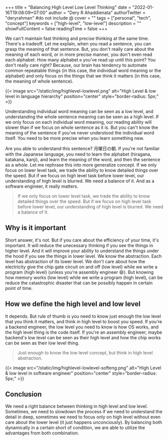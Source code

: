 +++
title = "Balancing High Level Low Level Thinking"
date = "2022-01-16T19:08:09+07:00"
author = "Dery R Ahaddienata"
authorTwitter = "deryrahman" #do not include @
cover = ""
tags = ["personal", "tech", "concept"]
keywords = ["high-level", "low-level"]
description = ""
showFullContent = false
readingTime = false
+++

We can't maintain fast thinking and precise thinking at the same time. There's a tradeoff. Let me explain, when you read a sentence, you can grasp the meaning of that sentence. But, you don't really care about the meaning of each word, or in more precise manner, you don't even read each alphabet. How many alphabet `m` you've read up until this point? You don't really care right? Because, our brain has tendency to automate common repeatable things (in this case, the individual word meaning or the alphabet) and only focus on the things that we think it matters (in this case, the meaning of whole sentence).


{{< image src="/static/img/highlevel-lowlevel.png" alt="High Level & low level in language hierarchy" position="center" style="border-radius: 5px;" >}}

Understanding individual word meaning can be seen as a low level, and understanding the whole sentence meaning can be seen as a high level. If we only focus on each individual word meaning, our reading ability will slower than if we focus on whole sentence as it is. But you can't know the meaning of the sentence if you've never understood the individual word itself. You need to be more precise when you learn something new.

Are you able to understand this sentence? 月曜日の朝. If you're not familiar with the Japanese language, you need to learn the alphabet (hiragana, katakana, kanji), and learn the meaning of the word, and then the sentence as a whole. Let me rephrase this into more generalize concept. If we only focus on lower level task, we trade the ability to know detailed things over the speed. But if we focus on high level task before lower level, our understanding of high level is blurred. We need a balance of it. And as a software engineer, it really matters. 

> If we only focus on lower level task, we trade the ability to know detailed things over the speed. But if we focus on high level task before lower level, our understanding of high level is blurred. We need a balance of it.


## Why is it important

Short answer, it's not. But if you care about the efficiency of your time, it's important. It will reduce the unecessary thinking if you see the things in higher level. And it will improve your ability to understand the things under the hood if you see the things in lower level. We know the abstraction. Each level has abstraction of its lower level. We don't care about how the electricity give the chip gate circuit on and off (low level) while we write a program (high level) (unless you're assembly engineer 😄). But knowing how memory works (low level) while we write a program (high level), can be reduce the catastrophic disaster that can be possibly happen in certain point of time.


## How we define the high level and low level

It depends. But rule of thumb is you need to know just enough the low level that you think it matters, and think in high level to boost you speed. If you're a backend engineer, the low level you need to know is how OS works, and the high level thing is the code itself. If you're an assembly engineer, maybe backend's low level can be seen as their high level and how the chip works can be seen as their low level thing.

> Just enough to know the low level concept, but think in high level abstraction.


{{< image src="/static/img/highlevel-lowlevel-softeng.png" alt="High Level & low level in software engineer" position="center" style="border-radius: 5px;" >}}

## Conclusion

We need a right balance between thinking in high level and low level. Sometimes, we need to slowdown the process if we need to understand the detail in deep, sometimes we need to focus only on high level without even care about the lower level (it just happens unconciously). By balancing both dynamically in a certain short of condition, we are able to utilize the advantages from both combination.
